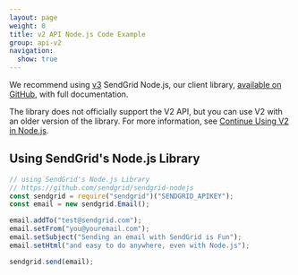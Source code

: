 ```yaml
---
layout: page
weight: 0
title: v2 API Node.js Code Example
group: api-v2
navigation:
  show: true
---
```

<call-out>

We recommend using [v3]({{root_url}}/for-developers/sending-email/v3-nodejs-code-example/) SendGrid Node.js, our client library, [available on GitHub](https://github.com/sendgrid/sendgrid-nodejs), with full documentation.

</call-out>

<call-out>

The library does not officially support the V2 API, but you can use V2 with an older version of the library. For more information, see [Continue Using V2 in Node.js](https://github.com/sendgrid/sendgrid-nodejs/blob/master/TROUBLESHOOTING.md#v2).

</call-out>

##  Using SendGrid's Node.js Library
```javascript
// using SendGrid's Node.js Library
// https://github.com/sendgrid/sendgrid-nodejs
const sendgrid = require("sendgrid")("SENDGRID_APIKEY");
const email = new sendgrid.Email();

email.addTo("test@sendgrid.com");
email.setFrom("you@youremail.com");
email.setSubject("Sending an email with SendGrid is Fun");
email.setHtml("and easy to do anywhere, even with Node.js");

sendgrid.send(email);
```
